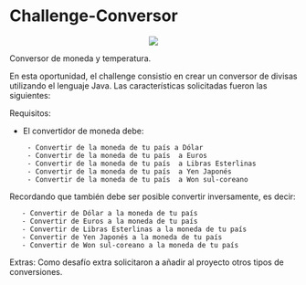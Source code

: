# Challenge-Conversor
 <p align="center">
   <img src="https://img.shields.io/badge/STATUS-EN%20DESAROLLO-green">
   </p>
Conversor de moneda y temperatura.

En esta oportunidad, el challenge consistio en crear un conversor de divisas utilizando el lenguaje Java. Las características solicitadas fueron las siguientes:

Requisitos:
- El convertidor de moneda debe:

       - Convertir de la moneda de tu país a Dólar
       - Convertir de la moneda de tu país  a Euros
       - Convertir de la moneda de tu país  a Libras Esterlinas
       - Convertir de la moneda de tu país  a Yen Japonés
       - Convertir de la moneda de tu país  a Won sul-coreano
Recordando que también debe ser posible convertir inversamente, es decir:

       - Convertir de Dólar a la moneda de tu país
       - Convertir de Euros a la moneda de tu país
       - Convertir de Libras Esterlinas a la moneda de tu país
       - Convertir de Yen Japonés a la moneda de tu país
       - Convertir de Won sul-coreano a la moneda de tu país
Extras:
Como desafío extra solicitaron a añadir al proyecto otros tipos de conversiones.
